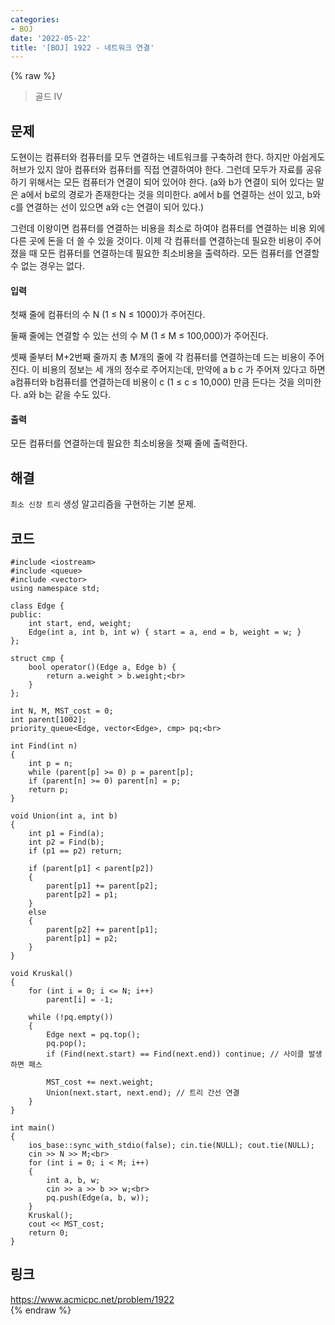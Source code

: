 ```yaml
---
categories:
- BOJ
date: '2022-05-22'
title: '[BOJ] 1922 - 네트워크 연결'
---
```


{% raw %}
> 골드 IV<br>

## 문제
도현이는 컴퓨터와 컴퓨터를 모두 연결하는 네트워크를 구축하려 한다. 하지만 아쉽게도 허브가 있지 않아 컴퓨터와 컴퓨터를 직접 연결하여야 한다. 그런데 모두가 자료를 공유하기 위해서는 모든 컴퓨터가 연결이 되어 있어야 한다. (a와 b가 연결이 되어 있다는 말은 a에서 b로의 경로가 존재한다는 것을 의미한다. a에서 b를 연결하는 선이 있고, b와 c를 연결하는 선이 있으면 a와 c는 연결이 되어 있다.)

그런데 이왕이면 컴퓨터를 연결하는 비용을 최소로 하여야 컴퓨터를 연결하는 비용 외에 다른 곳에 돈을 더 쓸 수 있을 것이다. 이제 각 컴퓨터를 연결하는데 필요한 비용이 주어졌을 때 모든 컴퓨터를 연결하는데 필요한 최소비용을 출력하라. 모든 컴퓨터를 연결할 수 없는 경우는 없다.

#### 입력
첫째 줄에 컴퓨터의 수 N (1 ≤ N ≤ 1000)가 주어진다.

둘째 줄에는 연결할 수 있는 선의 수 M (1 ≤ M ≤ 100,000)가 주어진다.

셋째 줄부터 M+2번째 줄까지 총 M개의 줄에 각 컴퓨터를 연결하는데 드는 비용이 주어진다. 이 비용의 정보는 세 개의 정수로 주어지는데, 만약에 a b c 가 주어져 있다고 하면 a컴퓨터와 b컴퓨터를 연결하는데 비용이 c (1 ≤ c ≤ 10,000) 만큼 든다는 것을 의미한다. a와 b는 같을 수도 있다.

#### 출력
모든 컴퓨터를 연결하는데 필요한 최소비용을 첫째 줄에 출력한다.

## 해결
`최소 신장 트리` 생성 알고리즘을 구현하는 기본 문제.

## 코드
```
#include <iostream>
#include <queue>
#include <vector>
using namespace std;

class Edge {
public:
	int start, end, weight;
	Edge(int a, int b, int w) { start = a, end = b, weight = w; }
};

struct cmp {
	bool operator()(Edge a, Edge b) {
		return a.weight > b.weight;<br>
	}
};

int N, M, MST_cost = 0;
int parent[1002];
priority_queue<Edge, vector<Edge>, cmp> pq;<br>

int Find(int n)
{
	int p = n;
	while (parent[p] >= 0) p = parent[p];
	if (parent[n] >= 0) parent[n] = p;
	return p;
}

void Union(int a, int b)
{
	int p1 = Find(a);
	int p2 = Find(b);
	if (p1 == p2) return;

	if (parent[p1] < parent[p2])
	{
		parent[p1] += parent[p2];
		parent[p2] = p1;
	}
	else
	{
		parent[p2] += parent[p1];
		parent[p1] = p2;
	}
}

void Kruskal()
{
	for (int i = 0; i <= N; i++)
		parent[i] = -1;

	while (!pq.empty())
	{
		Edge next = pq.top();
		pq.pop();
		if (Find(next.start) == Find(next.end)) continue; // 사이클 발생하면 패스

		MST_cost += next.weight;
		Union(next.start, next.end); // 트리 간선 연결
	}
}

int main()
{
	ios_base::sync_with_stdio(false); cin.tie(NULL); cout.tie(NULL);
	cin >> N >> M;<br>
	for (int i = 0; i < M; i++)
	{
		int a, b, w;
		cin >> a >> b >> w;<br>
		pq.push(Edge(a, b, w));
	}
	Kruskal();
	cout << MST_cost;
	return 0;
}
```

## 링크
https://www.acmicpc.net/problem/1922<br>
{% endraw %}